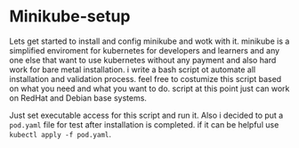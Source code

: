 # Minikube-setup

Lets get started to install and config minikube and wotk with it. minikube is a simplified enviroment for kubernetes for developers and learners and any one else that want to use kubernetes without any payment and also hard work for bare metal installation. i write a bash script ot automate all installation and validation process. 
feel free to costumize this script based on what you need and what you want to do. script at this point just can work on RedHat and Debian base systems. 


Just set executable access for this script and run it.
Also i decided to put a `pod.yaml` file for test after installation is completed. if it can be helpful use `kubectl apply -f pod.yaml`.
